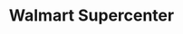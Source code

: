 ---
title: "Walmart Supercenter"
url: /greeley/walmart-supercenter-south-23rd-avenue/
shop: Supermarkt
---